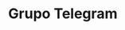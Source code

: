 ---
layout: default
title: Grupo Telegram
nav_order: 11
has_children: true
description: "Manual e-SUS APS"
permalink: /docs/CDS
last_modified_date: "01/02/2021"
---